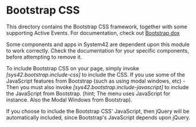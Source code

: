 Bootstrap CSS
===============

This directory contains the Bootstrap CSS framework, together with some supporting Active Events.
For documentation, check out [Bootstrap dox](http://getbootstrap.com/css/)

Some components and apps in System42 are dependent upon this module to work correctly. Check the documentation
for your specific components, before attempting to remove it.

To include Bootstrap CSS on your page, simply invoke *[sys42.bootstrap.include-css]* to include the CSS. If you use some of
the JavaScript features from Bootstrap (such as using modal windows, etc) - Then you must also invoke *[sys42.bootstrap.include-javascript]*
to include the JavaScript from Bootstrap. (hint; The menu uses JavaScript for instance. Also the Modal Windows from Bootstrap).

If you choose to include the Bootstrap CSS' JavaScript, then jQuery will be automatically included, since Bootstrap's JavaScript
depends upon jQuery.


